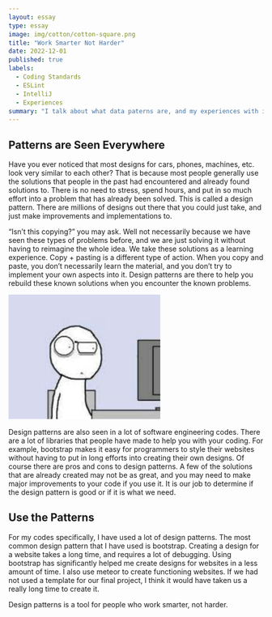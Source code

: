 ```yaml
---
layout: essay
type: essay
image: img/cotton/cotton-square.png
title: "Work Smarter Not Harder"
date: 2022-12-01
published: true
labels:
  - Coding Standards
  - ESLint
  - IntelliJ
  - Experiences
summary: "I talk about what data paterns are, and my experiences with it."
---
```


## Patterns are Seen Everywhere

Have you ever noticed that most designs for cars, phones, machines, etc. look very similar to each other? That is because most people generally use the solutions that people in the past had encountered and already found solutions to. There is no need to stress, spend hours, and put in so much effort into a problem that has already been solved. This is called a design pattern. There are millions of designs out there that you could just take, and just make improvements and implementations to. 

“Isn’t this copying?” you may ask. Well not necessarily because we have seen these types of problems before, and we are just solving it without having to reimagine the whole idea. We take these solutions as a learning experience. Copy + pasting is a different type of action. When you copy and paste, you don’t necessarily learn the material, and you don’t try to implement your own aspects into it. Design patterns are there to help you rebuild these known solutions when you encounter the known problems.

<img width="300px" class="rounded float-start pe-4" src="../img/what.png">

Design patterns are also seen in a lot of software engineering codes. There are a lot of libraries that people have made to help you with your coding. For example, bootstrap makes it easy for programmers to style their websites without having to put in long efforts into creating their own designs. Of course there are pros and cons to design patterns. A few of the solutions that are already created may not be as great, and you may need to make major improvements to your code if you use it. It is our job to determine if the design pattern is good or if it is what we need. 

## Use the Patterns

For my codes specifically, I have used a lot of design patterns. The most common design pattern that I have used is bootstrap. Creating a design for a website takes a long time, and requires a lot of debugging. Using bootstrap has significantly helped me create designs for websites in a less amount of time. I also use meteor to create functioning websites. If we had not used a template for our final project, I think it would have taken us a really long time to create it.

Design patterns is a tool for people who work smarter, not harder.
